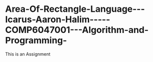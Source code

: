 # Area-Of-Rectangle-Language---Icarus-Aaron-Halim-----COMP6047001---Algorithm-and-Programming-
This is an Assignment
